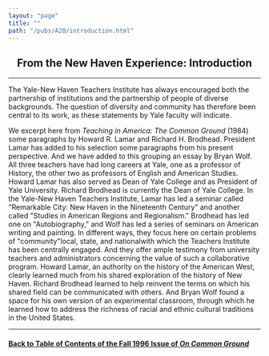 ```yaml
---
layout: "page"
title: ""
path: "/pubs/A20/introduction.html"
---
```

<main>
<center><h2>
From the New Haven Experience: Introduction</h2>
</center><hr/>
The Yale-New Haven Teachers Institute has always encouraged both the
partnership of institutions and the partnership of people of diverse
backgrounds.  The question of diversity and community has therefore been
central to its work, as these statements by Yale faculty will indicate.
<p>
We excerpt here from <i>Teaching in America: The Common Ground </i>(1984)
some paragraphs by Howard R. Lamar and Richard H. Brodhead.  President
Lamar has added to his selection some paragraphs from his present
perspective.  And we have added to this grouping an essay by Bryan Wolf.
All three teachers have had long careers at Yale, one as a professor of
History, the other two as professors of English and American Studies.
Howard Lamar has also served as Dean of Yale College and as President of
Yale University.  Richard Brodhead is currently the Dean of Yale College.
In the Yale-New Haven Teachers Institute, Lamar has led a seminar called
"Remarkable City:  New Haven in the Nineteenth Century" and another called
"Studies in American Regions and Regionalism."    Brodhead has led one on
"Autobiography," and Wolf has led a series of seminars on American writing
and painting.  In different ways, they focus here on certain problems of
"community"­local, state, and national­with which the Teachers
Institute has been centrally engaged.  And they offer ample testimony from
university teachers and administrators concerning the value of such a
collaborative program.  Howard Lamar, an authority on the history of the
American West, clearly learned much from his shared exploration of the
history of New Haven.  Richard Brodhead learned to help reinvent the terms
on which his shared field can be communicated with others.  And Bryan Wolf
found a space for his own version of an experimental classroom, through
which he learned how to address the richness of racial and ethnic cultural
traditions in the United States.
</p><hr/>
<h4><a href=".\">Back to
Table of Contents of the Fall 1996 Issue of <i>On Common
Ground</i></a>
</h4>
</main>